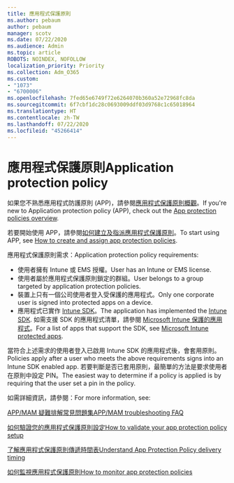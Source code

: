 ```yaml
---
title: 應用程式保護原則
ms.author: pebaum
author: pebaum
manager: scotv
ms.date: 07/22/2020
ms.audience: Admin
ms.topic: article
ROBOTS: NOINDEX, NOFOLLOW
localization_priority: Priority
ms.collection: Adm_O365
ms.custom:
- "1073"
- "6700006"
ms.openlocfilehash: 7fed65e6749f72e6264070b360a52e72968fc8da
ms.sourcegitcommit: 6f7cbf1dc28c0693009ddf03d9768c1c65018964
ms.translationtype: HT
ms.contentlocale: zh-TW
ms.lasthandoff: 07/22/2020
ms.locfileid: "45266414"
---
```

# <a name="application-protection-policy"></a><span data-ttu-id="8e9d3-102">應用程式保護原則</span><span class="sxs-lookup"><span data-stu-id="8e9d3-102">Application protection policy</span></span>

<span data-ttu-id="8e9d3-103">如果您不熟悉應用程式防護原則 (APP)，請參閱[應用程式保護原則概觀](https://docs.microsoft.com/intune/apps/app-protection-policy)。</span><span class="sxs-lookup"><span data-stu-id="8e9d3-103">If you're new to Application protection policy (APP), check out the [App protection policies overview](https://docs.microsoft.com/intune/apps/app-protection-policy).</span></span>

<span data-ttu-id="8e9d3-104">若要開始使用 APP，請參閱[如何建立及指派應用程式保護原則](https://docs.microsoft.com/intune/app-protection-policies)。</span><span class="sxs-lookup"><span data-stu-id="8e9d3-104">To start using APP, see [How to create and assign app protection policies](https://docs.microsoft.com/intune/app-protection-policies).</span></span>

<span data-ttu-id="8e9d3-105">應用程式保護原則需求：</span><span class="sxs-lookup"><span data-stu-id="8e9d3-105">Application protection policy requirements:</span></span>

- <span data-ttu-id="8e9d3-106">使用者擁有 Intune 或 EMS 授權。</span><span class="sxs-lookup"><span data-stu-id="8e9d3-106">User has an Intune or EMS license.</span></span>
- <span data-ttu-id="8e9d3-107">使用者屬於應用程式保護原則鎖定的群組。</span><span class="sxs-lookup"><span data-stu-id="8e9d3-107">User belongs to a group targeted by application protection policies.</span></span>
- <span data-ttu-id="8e9d3-108">裝置上只有一個公司使用者登入受保護的應用程式。</span><span class="sxs-lookup"><span data-stu-id="8e9d3-108">Only one corporate user is signed into protected apps on a device.</span></span>
- <span data-ttu-id="8e9d3-109">應用程式已實作 [Intune SDK](https://docs.microsoft.com/intune/app-sdk-get-started)。</span><span class="sxs-lookup"><span data-stu-id="8e9d3-109">The application has implemented the [Intune SDK](https://docs.microsoft.com/intune/app-sdk-get-started).</span></span> <span data-ttu-id="8e9d3-110">如需支援 SDK 的應用程式清單，請參閱 [Microsoft Intune 保護的應用程式](https://docs.microsoft.com/intune/apps-supported-intune-apps)。</span><span class="sxs-lookup"><span data-stu-id="8e9d3-110">For a list of apps that support the SDK, see [Microsoft Intune protected apps](https://docs.microsoft.com/intune/apps-supported-intune-apps).</span></span>

<span data-ttu-id="8e9d3-111">當符合上述需求的使用者登入已啟用 Intune SDK 的應用程式後，會套用原則。</span><span class="sxs-lookup"><span data-stu-id="8e9d3-111">Policies apply after a user who meets the above requirements signs into an Intune SDK enabled app.</span></span> <span data-ttu-id="8e9d3-112">若要判斷是否已套用原則，最簡單的方法是要求使用者在原則中設定 PIN。</span><span class="sxs-lookup"><span data-stu-id="8e9d3-112">The easiest way to determine if a policy is applied is by requiring that the user set a pin in the policy.</span></span> 

<span data-ttu-id="8e9d3-113">如需詳細資訊，請參閱：</span><span class="sxs-lookup"><span data-stu-id="8e9d3-113">For more information, see:</span></span>

[<span data-ttu-id="8e9d3-114">APP/MAM 疑難排解常見問題集</span><span class="sxs-lookup"><span data-stu-id="8e9d3-114">APP/MAM troubleshooting FAQ</span></span>](https://docs.microsoft.com/intune/apps/troubleshoot-mam)  

[<span data-ttu-id="8e9d3-115">如何驗證您的應用程式保護原則設定</span><span class="sxs-lookup"><span data-stu-id="8e9d3-115">How to validate your app protection policy setup</span></span>](https://docs.microsoft.com/intune/app-protection-policies-validate)

[<span data-ttu-id="8e9d3-116">了解應用程式保護原則傳遞時間表</span><span class="sxs-lookup"><span data-stu-id="8e9d3-116">Understand App Protection Policy delivery timing</span></span>](https://docs.microsoft.com/intune/app-protection-policy-delivery)  

[<span data-ttu-id="8e9d3-117">如何監視應用程式保護原則</span><span class="sxs-lookup"><span data-stu-id="8e9d3-117">How to monitor app protection policies</span></span>](https://docs.microsoft.com/intune/app-protection-policies-monitor)